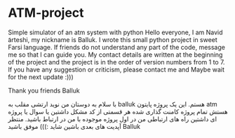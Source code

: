 # ATM-project
 Simple simulator of an atm system with python
Hello everyone, I am Navid َarteshi, my nickname is Balluk. I wrote this small python project in sweet Farsi language. If friends do not understand any part of the code, message me so that I can guide you.
My contact details are written at the beginning of the project and the project is in the order of version numbers from 1 to 7. If you have any suggestion or criticism, please contact me and 
Maybe wait for the next update :)))

Thank you friends
Balluk


با سلام به دوستان
من نوید ارتشی مقلب به balluk هستم.
این یک پروژه پایتون atm هستش تمام پروژه کامنت گذاری شده هر قسمتی از کد مشکل داشتین یا سوال یا پروژه ای داشتین راه های ارتباطی من در اول پروژه موجوده با من در ارتباط باشید. منتظر آپدیت های بعدی باشین شاید :)))
موفق باشید Balluk
